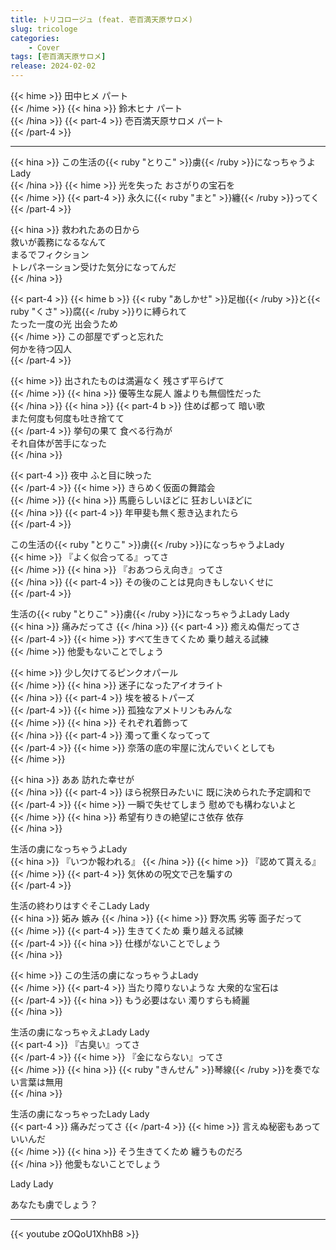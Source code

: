 ```yaml
---
title: トリコロージュ (feat. 壱百満天原サロメ)
slug: tricologe
categories:
    - Cover
tags: [壱百満天原サロメ]
release: 2024-02-02
---
```


{{< hime >}}
田中ヒメ パート  
{{< /hime >}}
{{< hina >}}
鈴木ヒナ パート  
{{< /hina >}}
{{< part-4 >}}
壱百満天原サロメ パート  
{{< /part-4 >}}


---

{{< hina >}}
この生活の{{< ruby "とりこ" >}}虜{{< /ruby >}}になっちゃうよLady  
{{< /hina >}}
{{< hime >}}
光を失った おさがりの宝石を  
{{< /hime >}}
{{< part-4 >}}
永久に{{< ruby "まと" >}}纏{{< /ruby >}}ってく  
{{< /part-4 >}}

{{< hina >}}
救われたあの日から  
救いが義務になるなんて  
まるでフィクション  
トレパネーション受けた気分になってんだ  
{{< /hina >}}

{{< part-4 >}}
{{< hime b >}}
{{< ruby "あしかせ" >}}足枷{{< /ruby >}}と{{< ruby "くさ" >}}腐{{< /ruby >}}りに縛られて  
たった一度の光 出会うため  
{{< /hime >}}
この部屋でずっと忘れた  
何かを待つ囚人  
{{< /part-4 >}}

{{< hime >}}
出されたものは満遍なく 残さず平らげて  
{{< /hime >}}
{{< hina >}}
優等生な屍人 誰よりも無個性だった  
{{< /hina >}}
{{< hina >}}
{{< part-4 b >}}
住めば都って 暗い歌  
また何度も何度も吐き捨てて  
{{< /part-4 >}}
挙句の果て 食べる行為が  
それ自体が苦手になった  
{{< /hina >}}

{{< part-4 >}}
夜中 ふと目に映った  
{{< /part-4 >}}
{{< hime >}}
きらめく仮面の舞踏会  
{{< /hime >}}
{{< hina >}}
馬鹿らしいほどに 狂おしいほどに  
{{< /hina >}}
{{< part-4 >}}
年甲斐も無く惹き込まれたら  
{{< /part-4 >}}

この生活の{{< ruby "とりこ" >}}虜{{< /ruby >}}になっちゃうよLady  
{{< hime >}}
『よく似合ってる』ってさ  
{{< /hime >}}
{{< hina >}}
『おあつらえ向き』ってさ  
{{< /hina >}}
{{< part-4 >}}
その後のことは見向きもしないくせに  
{{< /part-4 >}}

生活の{{< ruby "とりこ" >}}虜{{< /ruby >}}になっちゃうよLady Lady  
{{< hina >}}
痛みだってさ 
{{< /hina >}}
{{< part-4 >}}
癒えぬ傷だってさ  
{{< /part-4 >}}
{{< hime >}}
すべて生きてくため 乗り越える試練  
{{< /hime >}}
他愛もないことでしょう  

{{< hime >}}
少し欠けてるピンクオパール  
{{< /hime >}}
{{< hina >}}
迷子になったアイオライト  
{{< /hina >}}
{{< part-4 >}}
埃を被るトパーズ  
{{< /part-4 >}}
{{< hime >}}
孤独なアメトリンもみんな  
{{< /hime >}}
{{< hina >}}
それぞれ着飾って  
{{< /hina >}}
{{< part-4 >}}
濁って重くなってって  
{{< /part-4 >}}
{{< hime >}}
奈落の底の牢屋に沈んでいくとしても  
{{< /hime >}}

{{< hina >}}
ああ 訪れた幸せが  
{{< /hina >}}
{{< part-4 >}}
ほら祝祭日みたいに 既に決められた予定調和で  
{{< /part-4 >}}
{{< hime >}}
一瞬で失せてしまう 慰めでも構わないよと  
{{< /hime >}}
{{< hina >}}
希望有りきの絶望にさ依存 依存  
{{< /hina >}}

生活の虜になっちゃうよLady  
{{< hina >}}
『いつか報われる』
{{< /hina >}}
{{< hime >}}
『認めて貰える』  
{{< /hime >}}
{{< part-4 >}}
気休めの呪文で己を騙すの  
{{< /part-4 >}}

生活の終わりはすぐそこLady Lady  
{{< hina >}}
妬み 嫉み 
{{< /hina >}}
{{< hime >}}
野次馬 劣等 面子だって  
{{< /hime >}}
{{< part-4 >}}
生きてくため 乗り越える試練  
{{< /part-4 >}}
{{< hina >}}
仕様がないことでしょう  
{{< /hina >}}

{{< hime >}}
この生活の虜になっちゃうよLady  
{{< /hime >}}
{{< part-4 >}}
当たり障りないような 大衆的な宝石は  
{{< /part-4 >}}
{{< hina >}}
もう必要はない 濁りすらも綺麗  
{{< /hina >}}

生活の虜になっちゃえよLady Lady  
{{< part-4 >}}
『古臭い』ってさ  
{{< /part-4 >}}
{{< hime >}}
『金にならない』ってさ  
{{< /hime >}}
{{< hina >}}
{{< ruby "きんせん" >}}琴線{{< /ruby >}}を奏でない言葉は無用  
{{< /hina >}}

生活の虜になっちゃったLady Lady  
{{< part-4 >}}
痛みだってさ 
{{< /part-4 >}}
{{< hime >}}
言えぬ秘密もあっていいんだ  
{{< /hime >}}
{{< hina >}}
そう生きてくため 纏うものだろ  
{{< /hina >}}
他愛もないことでしょう  

Lady Lady  

あなたも虜でしょう？  

---

{{< youtube zOQoU1XhhB8 >}}
